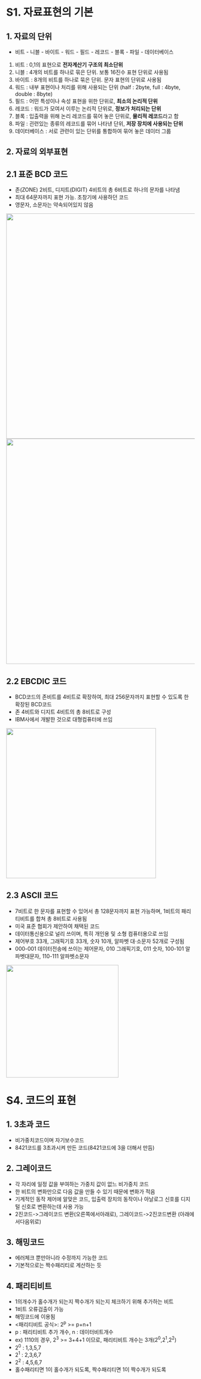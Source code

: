 # S1. 자료표현의 기본
## 1. 자료의 단위
- 비트 - 니블 - 바이트 - 워드 - 필드 - 레코드 - 블록 - 파일 - 데이터베이스
1) 비트 : 0,1의 표현으로 **전자계산기 구조의 최소단위**
2) 니블 : 4개의 비트를 하나로 묶은 단위. 보통 16진수 표현 단위로 사용됨
3) 바이트 : 8개의 비트를 하나로 묶은 단위. 문자 표현의 단위로 사용됨
4) 워드 : 내부 표현이나 처리를 위해 사용되는 단위 (half : 2byte, full : 4byte, double : 8byte)
5) 필드 : 어떤 특성이나 속성 표현을 위한 단위로, **최소의 논리적 단위**
6) 레코드 : 워드가 모여서 이루는 논리적 단위로, **정보가 처리되는 단위**
7) 블록 : 입출력을 위해 논리 레코드를 묶어 놓은 단위로, **물리적 레코드**라고 함
8) 파일 : 괸련있는 종류의 레코드를 묶어 나타낸 단위, **저장 장치에 사용되는 단위**
9) 데이터베이스 : 서로 관련이 있는 단위를 통합하여 묶어 놓은 데이터 그룹

## 2. 자료의 외부표현
## 2.1 표준 BCD 코드
- 존(ZONE) 2비트, 디지트(DIGIT) 4비트의 총 6비트로 하나의 문자를 나타냄
- 최대 64문자까지 표현 가능. 초창기에 사용하던 코드
- 영문자, 소문자는 약속되어있지 않음
 <img width="600" src="https://user-images.githubusercontent.com/29009929/152633707-52e6b803-698e-46f0-ab14-1166475407d6.png">
 <img width="600" src="https://user-images.githubusercontent.com/29009929/152633803-cb33c5de-26e6-479d-a643-af172fb54a5c.png">

## 2.2 EBCDIC 코드
- BCD코드의 존비트를 4비트로 확장하여, 최대 256문자까지 표현할 수 있도록 한 확장된 BCD코드
- 존 4비트와 디지트 4비트의 총 8비트로 구성
- IBM사에서 개발한 것으로 대형컴퓨터에 쓰임
<img width="400" src="https://user-images.githubusercontent.com/29009929/152633813-346cbdca-dc36-4191-a1a3-9eb7b2266ecf.png">

## 2.3 ASCII 코드
- 7비트로 한 문자를 표현할 수 있어서 총 128문자까지 표현 가능하며, 1비트의 패리티비트를 합쳐 총 8비트로 사용됨
- 미국 표준 협회가 제안하여 채택된 코드
- 데이터통신용으로 널리 쓰이며, 특히 개인용 및 소형 컴퓨터용으로 쓰임
- 제어부호 33개, 그래픽기호 33개, 숫자 10개, 알파벳 대·소문자 52개로 구성됨
- 000-001 데이터전송에 쓰이는 제어문자, 010 그래픽기호, 011 숫자, 100-101 알파벳대문자, 110-111 알파벳소문자
<img width="300" src="https://user-images.githubusercontent.com/29009929/152633912-337031f3-35e1-455c-8263-98359f2f4d01.png">

# S4. 코드의 표현
## 1. 3초과 코드
- 비가중치코드이며 자기보수코드
- 8421코드를 3초과시켜 만든 코드(8421코드에 3을 더해서 만듬)
## 2. 그레이코드 
- 각 자리에 일정 값을 부여하는 가중치 값이 없느 비가중치 코드
- 한 비트의 변화만으로 다음 값을 만들 수 있기 때문에 변화가 적음
- 기계적인 동작 제어에 알맞은 코드, 입출력 장치의 동작이나 아날로그 신호를 디지털 신호로 변환하는데 사용 가능
- 2진코드->그레이코드 변환(오른쪽에서아래로), 그레이코드->2진코드변환 (아래에서다음위로)
## 3. 해밍코드
- 에러체크 뿐만아니라 수정까지 가능한 코드
- 기본적으로는 짝수패리티로 계산하는 듯
## 4. 패리티비트 
- 1의개수가 홀수개가 되는지 짝수개가 되는지 체크하기 위해 추가하는 비트
- 1비트 오류검출이 가능
- 해밍코드에 이용됨
- <패리티비트 공식>: 2<sup>p</sup> >= p+n+1
- p : 패리티비트 추가 개수, n : 데이터비트개수
- ex) 1110의 경우, 2<sup>3</sup> >= 3+4+1 이므로, 패리티비트 개수는 3개(2<sup>0</sup>,2<sup>1</sup>,2<sup>2</sup>)
- 2<sup>0</sup> : 1,3,5,7
- 2<sup>1</sup> : 2,3,6,7
- 2<sup>2</sup> : 4,5,6,7
- 홀수패리티면 1이 홀수개가 되도록, 짝수패리티면 1이 짝수개가 되도록
